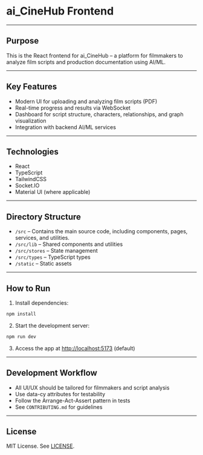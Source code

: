 # ai_CineHub Frontend

---

## Purpose

This is the React frontend for ai_CineHub – a platform for filmmakers to analyze film scripts and production documentation using AI/ML.

---

## Key Features
- Modern UI for uploading and analyzing film scripts (PDF)
- Real-time progress and results via WebSocket
- Dashboard for script structure, characters, relationships, and graph visualization
- Integration with backend AI/ML services

---

## Technologies
- React
- TypeScript
- TailwindCSS
- Socket.IO
- Material UI (where applicable)

---

## Directory Structure
- `/src` – Contains the main source code, including components, pages, services, and utilities.
- `/src/lib` – Shared components and utilities
- `/src/stores` – State management
- `/src/types` – TypeScript types
- `/static` – Static assets

---

## How to Run

1. Install dependencies:
```bash
npm install
```
2. Start the development server:
```bash
npm run dev
```
3. Access the app at [http://localhost:5173](http://localhost:5173) (default)

---

## Development Workflow
- All UI/UX should be tailored for filmmakers and script analysis
- Use data-cy attributes for testability
- Follow the Arrange-Act-Assert pattern in tests
- See `CONTRIBUTING.md` for guidelines

---

## License
MIT License. See [LICENSE](../LICENSE). 